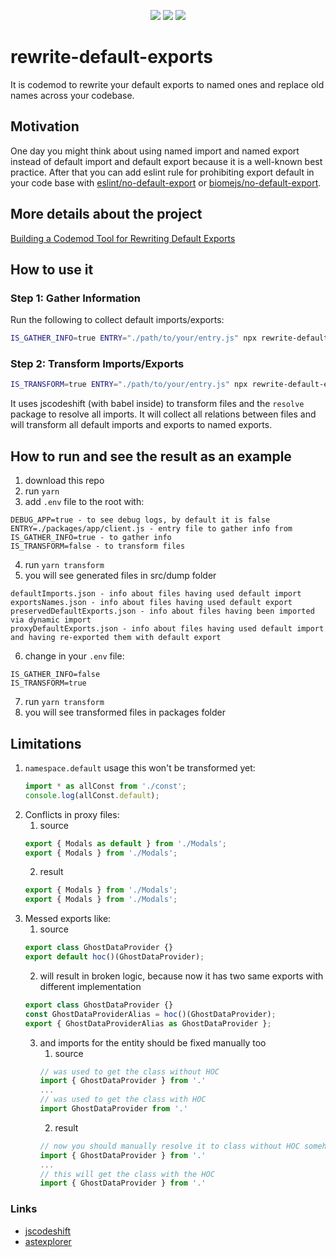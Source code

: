 <p align="center">
  <a href="https://www.npmjs.com/package/rewrite-default-exports"><img src="https://img.shields.io/npm/v/rewrite-default-exports?style=flat-square"></a>
  <a href="https://www.npmjs.com/package/rewrite-default-exports"><img src="https://img.shields.io/npm/dm/rewrite-default-exports?style=flat-square"></a>
  <a href="https://www.npmjs.com/package/rewrite-default-exports"><img src="https://img.shields.io/github/stars/mallchel/rewrite-default-exports?style=flat-square"></a>
</p>

# rewrite-default-exports

It is codemod to rewrite your default exports to named ones and replace old names across your codebase.

## Motivation

One day you might think about using named import and named export instead of default import and default export because it is a well-known best practice. After that you can add eslint rule for prohibiting export default in your code base with [eslint/no-default-export](https://github.com/import-js/eslint-plugin-import/blob/main/docs/rules/no-default-export.md) or [biomejs/no-default-export](https://biomejs.dev/linter/rules/no-default-export/).

## More details about the project
[Building a Codemod Tool for Rewriting Default Exports](https://dev.to/mallchel/building-a-codemod-tool-for-rewriting-default-exports-43af)


## How to use it

### Step 1: Gather Information

Run the following to collect default imports/exports:

```sh
IS_GATHER_INFO=true ENTRY="./path/to/your/entry.js" npx rewrite-default-exports
```

### Step 2: Transform Imports/Exports

```sh
IS_TRANSFORM=true ENTRY="./path/to/your/entry.js" npx rewrite-default-exports
```

It uses jscodeshift (with babel inside) to transform files and the `resolve` package to resolve all imports. It will collect all relations between files and will transform all default imports and exports to named exports.

## How to run and see the result as an example

1. download this repo
2. run `yarn`
3. add `.env` file to the root with:

```
DEBUG_APP=true - to see debug logs, by default it is false
ENTRY=./packages/app/client.js - entry file to gather info from
IS_GATHER_INFO=true - to gather info
IS_TRANSFORM=false - to transform files
```

4. run `yarn transform`
5. you will see generated files in src/dump folder

```
defaultImports.json - info about files having used default import
exportsNames.json - info about files having used default export
preservedDefaultExports.json - info about files having been imported via dynamic import
proxyDefaultExports.json - info about files having used default import and having re-exported them with default export
```

6. change in your `.env` file:

```
IS_GATHER_INFO=false
IS_TRANSFORM=true
```

7. run `yarn transform`
8. you will see transformed files in packages folder

## Limitations

1. `namespace.default` usage
   this won't be transformed yet:
   ```ts
   import * as allConst from './const';
   console.log(allConst.default);
   ```
2. Conflicts in proxy files:
   1. source
   ```ts
   export { Modals as default } from './Modals';
   export { Modals } from './Modals';
   ```
   2. result
   ```ts
   export { Modals } from './Modals';
   export { Modals } from './Modals';
   ```
3. Messed exports like:
   1. source
   ```ts
   export class GhostDataProvider {}
   export default hoc()(GhostDataProvider);
   ```
   2. will result in broken logic, because now it has two same exports with different implementation
   ```ts
   export class GhostDataProvider {}
   const GhostDataProviderAlias = hoc()(GhostDataProvider);
   export { GhostDataProviderAlias as GhostDataProvider };
   ```
   3. and imports for the entity should be fixed manually too
      1. source
      ```ts
      // was used to get the class without HOC
      import { GhostDataProvider } from '.'
      ...
      // was used to get the class with HOC
      import GhostDataProvider from '.'
      ```
      2. result
      ```ts
      // now you should manually resolve it to class without HOC somehow
      import { GhostDataProvider } from '.'
      ...
      // this will get the class with the HOC
      import { GhostDataProvider } from '.'
      ```

### Links

- [jscodeshift](https://github.com/facebook/jscodeshift/wiki/jscodeshift-Documentation)
- [astexplorer](https://astexplorer.net/)
